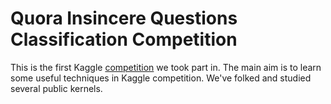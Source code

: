 # Quora Insincere Questions Classification Competition

This is the first Kaggle [competition](https://www.kaggle.com/c/quora-insincere-questions-classification) we took part in. The main aim is to learn some useful techniques in Kaggle competition. We've folked and studied several public kernels.
